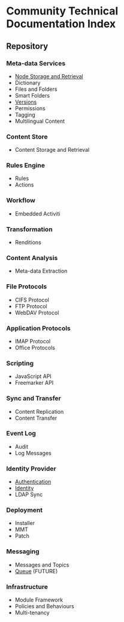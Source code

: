 # Community Technical Documentation Index

## Repository

### Meta-data Services
* [Node Storage and Retrieval](./node-storage-and-retrieval)
* Dictionary
* Files and Folders
* Smart Folders
* [Versions](./versions)
* Permissions
* Tagging
* Multilingual Content

### Content Store
* Content Storage and Retrieval

### Rules Engine
* Rules
* Actions

### Workflow
* Embedded Activiti

### Transformation
* Renditions

### Content Analysis
* Meta-data Extraction

### File Protocols
* CIFS Protocol
* FTP Protocol
* WebDAV Protocol

### Application Protocols
* IMAP Protocol
* Office Protocols

### Scripting
* JavaScript API
* Freemarker API

### Sync and Transfer
* Content Replication
* Content Transfer

### Event Log
* Audit
* Log Messages

### Identity Provider
* [Authentication](./authentication)
* [Identity](./identity)
* LDAP Sync

### Deployment
* Installer
* MMT
* Patch

### Messaging
* Messages and Topics
* [Queue](./queue)  (FUTURE)

### Infrastructure
* Module Framework
* Policies and Behaviours
* Multi-tenancy
